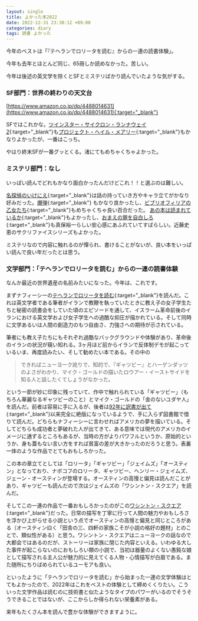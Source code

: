 ```yaml
---
layout: single
title: よかった本2022
date: 2022-12-31 23:30:12 +09:00
categories: diary
tags: 読書 よかった
---
```


今年のベストは「『テヘランでロリータを読む』からの一連の読書体験」。

今年も去年とほとんど同じ、65冊しか読めなかった。苦しい。

今年は後述の英文学を除くとSFとミステリばかり読んでいたような気がする。

### SF部門：世界の終わりの天文台

[https://www.amazon.co.jp/dp/4488014631](https://www.amazon.co.jp/dp/4488014631){:target="_blank"}


SFではこれかな。[ツインスター・サイクロン・ランナウェイ2](https://www.amazon.co.jp/dp/415031506X){:target="_blank"}も[プロジェクト・ヘイル・メアリー](https://www.amazon.co.jp/dp/B09NBZLC7J){:target="_blank"}もかなりよかったが、一番はこっち。

やはり終末SFが一番グッとくる。渚にてもめちゃくちゃよかった。

### ミステリ部門：なし

いっぱい読んでどれもかなり面白かったんだけどこれ！！と選ぶのは難しい。

[名探偵のいけにえ](https://www.amazon.co.jp/dp/B0B8RF6Q79){:target="_blank"}は話の持っていき方やキャラ立てがかなり好みだった。[爆弾](https://www.amazon.co.jp/dp/B09XMLNDTF){:target="_blank"} もかなり良かったし、[ビブリオフィリアの乙女たち](https://www.amazon.co.jp/dp/B0BGH64P62){:target="_blank"}もめちゃくちゃ良い百合だった。
[あの本は読まれているか](https://www.amazon.co.jp/dp/4488270077){:target="_blank"}もよかったし、[おまえの罪を自白しろ](https://www.amazon.co.jp/dp/4167918730){:target="_blank"}も真保裕一らしい安心感にあふれていてすばらしい。近藤史恵のサクリファイスシリーズもよかった。

ミステリなので内容に触れるのが憚られ、書けることがないが、良い本をいっぱい読んで良い年だったとは思う。

### 文学部門：「テヘランでロリータを読む」からの一連の読書体験

なんか最近の世界遺産の名前みたいになった。今年は、これです。

まずナフィーシーの[テヘランでロリータを読む](https://www.amazon.co.jp/dp/4309467431){:target="_blank"}を読んだ。これは英文学者である筆者がイランで教鞭を執っていたときに教え子の女子学生たちと秘密の読書会をしていた頃のエピソードを通して、イスラーム革命前後のイランにおける英文学および女子学生への過酷な抑圧が描かれている。そして同時に文学あるいは人間の創造力のもつ自由さ、力強さへの期待が示されている。

筆者にも教え子たちにもそれぞれ過酷なバックグラウンドや体験があり、革命後のイランの状況が窺い知れる。3ヶ月ほど前からイランで反体制デモが起こっているいま、再度読みたい、そして勧めたい本である。その中の

> できればニューヨーク訛りで、知的で、『ギャツビー』とハーゲンダッツのよさがわかり、マイク・ゴールドの描いたロウアー・イーストサイドを知る人と話したくてしょうがなかった。

という一節が妙に印象に残っていて、作中で触れられている「ギャツビー」（もちろん華麗なるギャツビーのこと）とマイク・ゴールドの「金のないユダヤ人」を読んだ。前者は容易に手に入るが、後者は[92年に訳書が出て](https://www.kosho.or.jp/products/detail.php?product_id=196161577){:target="_blank"}以来完全に絶版になっているようで、手に入らず図書館で借りて読んだ。どちらもナフィーシーに言わせればアメリカの夢を描いている。そしてどちらも成功者と夢破れた人が出てきて、ある意味では現代のアメリカのイメージに通ずるところもあるが、当時の方がよりパワフルというか、原始的というか、身も蓋もない言い方をすれば貧富の差が大きかったのだろうと思う。表裏一体のような作品でとてもおもしろかった。

この本の章立てとしては「ロリータ」「ギャツビー」「ジェイムズ」「オースティン」となっており、ナボコフのロリータ、ギャツビー、ヘンリー・ジェイムズ、ジェーン・オースティンが登場する。オースティンの高慢と偏見は読んだことがあり、ギャツビーも読んだので次はジェイムズの「ワシントン・スクエア」を読んだ。

そしてこの一連の作品で一番おもしろかったのがこの[ワシントン・スクエア](https://www.amazon.co.jp/dp/4003725131){:target="_blank"}だった。日常の描写を丁寧に行って人間の魅力やおもしろさを浮かび上がらせる小説という点でオースティンの高慢と偏見と同じところがある（オースティン曰く「田舎の三、四軒の家族こそが小説の格好の題材」とのことで、類似性がある）と思う。ワシントン・スクエアはニューヨークの話なので大都会ではあるのだが、ストーリーは家族に閉じた内容といえる。いわゆる大した事件が起こらないのにおもしろい類の小説で、当初は器量のよくない愚鈍な娘として描写される主人公が魅力的に見えてくる人物・心情描写が白眉である。また随所にちりばめられているユーモアも良い。

といったように「テヘランでロリータを読む」から始まった一連の文学体験はとてもよかったので、2022年はこれをベストの体験として締めくくりたい。こういった文学作品は読むのに技術書と似たようなタイプのパワーがいるのでそうそうできることではないが、ここからしか得られない栄養素がある。

来年もたくさん本を読んで豊かな体験ができますように。
